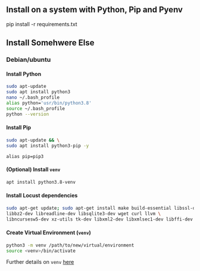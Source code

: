 ## Install on a system with Python, Pip and Pyenv
pip install -r requirements.txt

## Install Somehwere Else
### Debian/ubuntu
#### Install Python
```bash
sudo apt-update
sudo apt install python3
nano ~/.bash_profile
alias python='usr/bin/python3.8'
source ~/.bash_profile
python --version
```
#### Install Pip
```bash
sudo apt-update && \
sudo apt install python3-pip -y
```
`alias pip=pip3`
#### (Optional) Install `venv`
```bash
apt install python3.8-venv
```
#### Install Locust dependencies
```bash
sudo apt-get update; sudo apt-get install make build-essential libssl-dev zlib1g-dev \
libbz2-dev libreadline-dev libsqlite3-dev wget curl llvm \
libncursesw5-dev xz-utils tk-dev libxml2-dev libxmlsec1-dev libffi-dev liblzma-dev
``` 
#### Create Virtual Environment (`venv`)
```bash
python3 -m venv /path/to/new/virtual/environment
source <venv>/bin/activate
```
Further details on `venv` [here](https://docs.python.org/3/library/venv.html)

